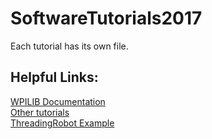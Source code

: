 # SoftwareTutorials2017
Each tutorial has its own file.

## Helpful Links:
[WPILIB Documentation](https://wpilib.screenstepslive.com/s/4485/m/13809/l/272787-frc-java-wpilib-api-documentation)                              
[Other tutorials](http://wpilib.screenstepslive.com/s/4485/m/13809)  
[ThreadingRobot Example](https://github.com/Tino-FRC-2473/Diagnostic2017)

